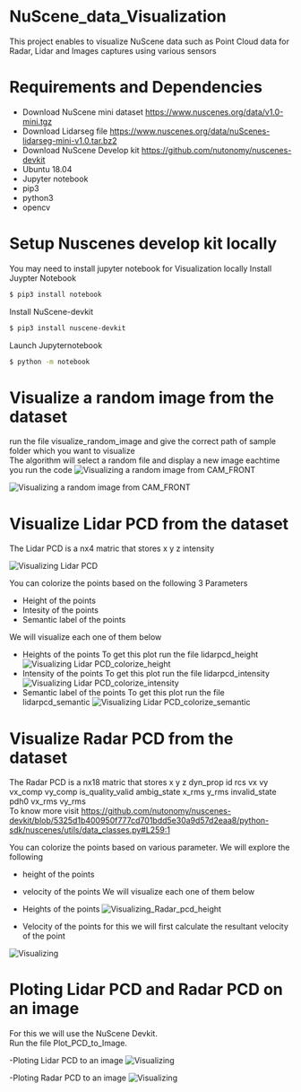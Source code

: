 # NuScene_data_Visualization
This project enables to visualize NuScene data such as Point Cloud data for Radar, Lidar and Images captures using various sensors
# Requirements and Dependencies

  - Download NuScene mini dataset https://www.nuscenes.org/data/v1.0-mini.tgz
  - Download Lidarseg file https://www.nuscenes.org/data/nuScenes-lidarseg-mini-v1.0.tar.bz2
  - Download NuScene Develop kit https://github.com/nutonomy/nuscenes-devkit
  - Ubuntu 18.04
  - Jupyter notebook
  - pip3
  - python3
  - opencv
 
# Setup Nuscenes develop kit locally  
You may need to install jupyter notebook for Visualization locally
Install Juypter Notebook 
```sh
$ pip3 install notebook
```
Install NuScene-devkit 
```sh
$ pip3 install nuscene-devkit
```
Launch Jupyternotebook
```sh
$ python -m notebook
```

# Visualize a random image from the dataset
run the file visualize_random_image and give the correct path of sample folder which you want to visualize <br />
The algorithm will select a random file and display a new image eachtime you run the code
![Visualizing a random image from CAM_FRONT](https://github.com/ankitcivic/Visualize_NuScene_dataset/blob/main/images/visualize_image.jpg)

![Visualizing a random image from CAM_FRONT](https://github.com/ankitcivic/Visualize_NuScene_dataset/blob/main/images/visualize_image2.jpg)

# Visualize Lidar PCD from the dataset
The Lidar PCD is a nx4 matric that stores x y z intensity

![Visualizing Lidar PCD](https://github.com/ankitcivic/Visualize_NuScene_dataset/blob/main/images/visualize_lidarpcd.jpg)

You can colorize the points based on the following 3 Parameters
- Height of the points
- Intesity of the points
- Semantic label of the points

We will visualize each one of them below
- Heights of the points
To get this plot run the file lidarpcd_height
![Visualizing Lidar PCD_colorize_height](https://github.com/ankitcivic/Visualize_NuScene_dataset/blob/main/images/lidarpcd_height.jpg)
- Intensity of the points
To get this plot run the file lidarpcd_intensity
![Visualizing Lidar PCD_colorize_intensity](https://github.com/ankitcivic/Visualize_NuScene_dataset/blob/main/images/lidarpcd_intensity.jpg)
- Semantic label of the points
To get this plot run the file lidarpcd_semantic
![Visualizing Lidar PCD_colorize_semantic](https://github.com/ankitcivic/Visualize_NuScene_dataset/blob/main/images/lidarpcd_semantic.jpg)

# Visualize Radar PCD from the dataset
The Radar PCD is a nx18 matric that stores x y z dyn_prop id rcs vx vy vx_comp vy_comp is_quality_valid ambig_state x_rms y_rms invalid_state pdh0 vx_rms vy_rms <br />
To know more visit https://github.com/nutonomy/nuscenes-devkit/blob/5325d1b400950f777cd701bdd5e30a9d57d2eaa8/python-sdk/nuscenes/utils/data_classes.py#L259:1

You can colorize the points based on various parameter. We will explore the following
- height of the points
- velocity of the points
We will visualize each one of them below
- Heights of the points
![Visualizing_Radar_pcd_height](https://github.com/ankitcivic/Visualize_NuScene_dataset/blob/main/images/radarpcd_height.jpg)

- Velocity of the points
for this we will first calculate the resultant velocity of the point

![Visualizing](https://github.com/ankitcivic/Visualize_NuScene_dataset/blob/main/images/radarpcd_velocity.jpg)

# Ploting Lidar PCD and Radar PCD on an image
For this we will use the NuScene Devkit. <br /> Run the file Plot_PCD_to_Image.

-Ploting Lidar PCD to an image
![Visualizing](https://github.com/ankitcivic/Visualize_NuScene_dataset/blob/main/images/lidar_image.jpg)

-Ploting Radar PCD to an image
![Visualizing](https://github.com/ankitcivic/Visualize_NuScene_dataset/blob/main/images/lidar_image.jpg)
